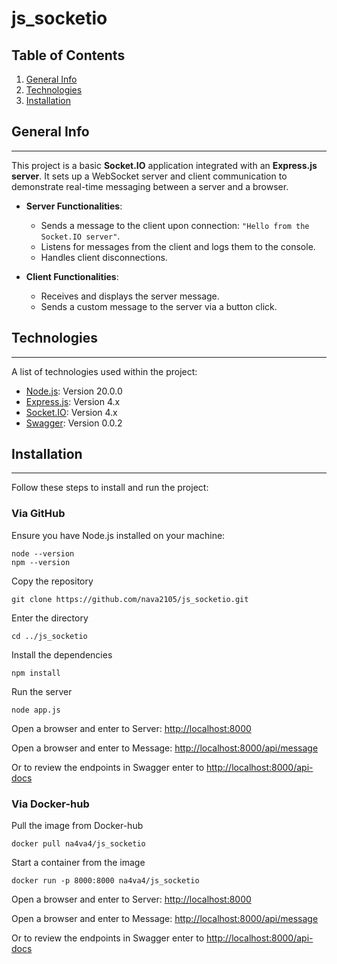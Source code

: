 # js_socketio
## Table of Contents
1. [General Info](#general-info)
2. [Technologies](#technologies)
3. [Installation](#installation)

## General Info
***  
This project is a basic **Socket.IO** application integrated with an **Express.js server**. It sets up a WebSocket server and client communication to demonstrate real-time messaging between a server and a browser.

- **Server Functionalities**:
  - Sends a message to the client upon connection: `"Hello from the Socket.IO server"`.
  - Listens for messages from the client and logs them to the console.
  - Handles client disconnections.

- **Client Functionalities**:
  - Receives and displays the server message.
  - Sends a custom message to the server via a button click.

## Technologies
***  
A list of technologies used within the project:
* [Node.js](https://nodejs.org): Version 20.0.0
* [Express.js](https://expressjs.com): Version 4.x
* [Socket.IO](https://socket.io): Version 4.x
* [Swagger](https://swagger.io/docs): Version 0.0.2

## Installation
***  
Follow these steps to install and run the project:
### Via GitHub
Ensure you have Node.js installed on your machine:
```
node --version  
npm --version
```
Copy the repository
```
git clone https://github.com/nava2105/js_socketio.git
```
Enter the directory
```
cd ../js_socketio
```
Install the dependencies
```
npm install  
```
Run the server
```
node app.js
```
Open a browser and enter to
Server: [http://localhost:8000](http://localhost:8000)


Open a browser and enter to
Message: [http://localhost:8000/api/message](http://localhost:8000/api/message)


Or to review the endpoints in Swagger enter to
[http://localhost:8000/api-docs](http://localhost:8000/api-docs)
### Via Docker-hub
Pull the image from Docker-hub
```
docker pull na4va4/js_socketio
```
Start a container from the image
```
docker run -p 8000:8000 na4va4/js_socketio
```
Open a browser and enter to
Server: [http://localhost:8000](http://localhost:8000)


Open a browser and enter to
Message: [http://localhost:8000/api/message](http://localhost:8000/api/message)


Or to review the endpoints in Swagger enter to
[http://localhost:8000/api-docs](http://localhost:8000/api-docs)